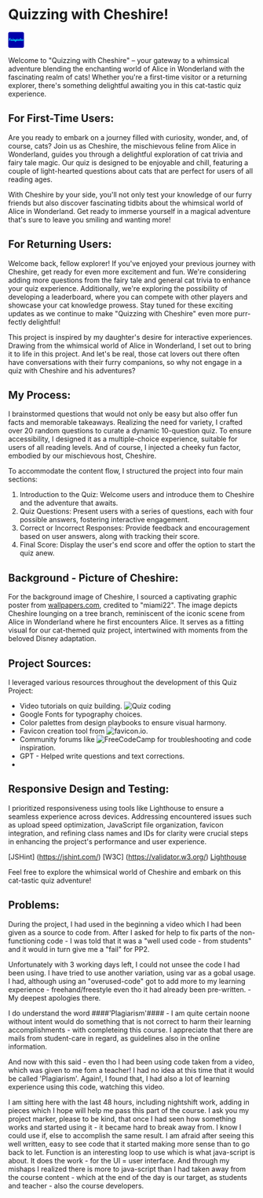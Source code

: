 # Quizzing with Cheshire!

![Cheshire Logo](assets/favicon/favicon-32x32.png)

Welcome to "Quizzing with Cheshire" – your gateway to a whimsical adventure blending the enchanting world of Alice in Wonderland with the fascinating realm of cats! Whether you're a first-time visitor or a returning explorer, there's something delightful awaiting you in this cat-tastic quiz experience.

## For First-Time Users:

Are you ready to embark on a journey filled with curiosity, wonder, and, of course, cats? Join us as Cheshire, the mischievous feline from Alice in Wonderland, guides you through a delightful exploration of cat trivia and fairy tale magic. Our quiz is designed to be enjoyable and chill, featuring a couple of light-hearted questions about cats that are perfect for users of all reading ages.

With Cheshire by your side, you'll not only test your knowledge of our furry friends but also discover fascinating tidbits about the whimsical world of Alice in Wonderland. Get ready to immerse yourself in a magical adventure that's sure to leave you smiling and wanting more!

## For Returning Users:

Welcome back, fellow explorer! If you've enjoyed your previous journey with Cheshire, get ready for even more excitement and fun. We're considering adding more questions from the fairy tale and general cat trivia to enhance your quiz experience. Additionally, we're exploring the possibility of developing a leaderboard, where you can compete with other players and showcase your cat knowledge prowess. Stay tuned for these exciting updates as we continue to make "Quizzing with Cheshire" even more purr-fectly delightful!

This project is inspired by my daughter's desire for interactive experiences. Drawing from the whimsical world of Alice in Wonderland, I set out to bring it to life in this project. And let's be real, those cat lovers out there often have conversations with their furry companions, so why not engage in a quiz with Cheshire and his adventures?

## My Process:
I brainstormed questions that would not only be easy but also offer fun facts and memorable takeaways. Realizing the need for variety, I crafted over 20 random questions to curate a dynamic 10-question quiz. To ensure accessibility, I designed it as a multiple-choice experience, suitable for users of all reading levels. And of course, I injected a cheeky fun factor, embodied by our mischievous host, Cheshire.

To accommodate the content flow, I structured the project into four main sections:
1. Introduction to the Quiz: Welcome users and introduce them to Cheshire and the adventure that awaits.
2. Quiz Questions: Present users with a series of questions, each with four possible answers, fostering interactive engagement.
3. Correct or Incorrect Responses: Provide feedback and encouragement based on user answers, along with tracking their score.
4. Final Score: Display the user's end score and offer the option to start the quiz anew.

## Background - Picture of Cheshire:
For the background image of Cheshire, I sourced a captivating graphic poster from [wallpapers.com](https://wallpapers.com/cheshire-cat-graphic-poster), credited to "miami22". The image depicts Cheshire lounging on a tree branch, reminiscent of the iconic scene from Alice in Wonderland where he first encounters Alice. It serves as a fitting visual for our cat-themed quiz project, intertwined with moments from the beloved Disney adaptation.

## Project Sources:
I leveraged various resources throughout the development of this Quiz Project:
- Video tutorials on quiz building. ![Quiz coding](https://www.youtube.com/watch?v=riDzcEQbX6k&list=PLZlA0Gpn_vH_XnZHin-Vjma8KylU-N0X8&ab_channel=WebDevSimplified)
- Google Fonts for typography choices.
- Color palettes from design playbooks to ensure visual harmony.
- Favicon creation tool from ![favicon.io](https://favicon.io/favicon-converter/).
- Community forums like ![FreeCodeCamp](https://forum.freecodecamp.org/) for troubleshooting and code inspiration.
- GPT - Helped write questions and text corrections.
- 

## Responsive Design and Testing:
I prioritized responsiveness using tools like Lighthouse to ensure a seamless experience across devices. Addressing encountered issues such as upload speed optimization, JavaScript file organization, favicon integration, and refining class names and IDs for clarity were crucial steps in enhancing the project's performance and user experience.

[JSHint] (https://jshint.com/)
[W3C] (https://validator.w3.org/) 
[Lighthouse](assets/image/pp2.png)


Feel free to explore the whimsical world of Cheshire and embark on this cat-tastic quiz adventure!



## Problems:
During the project, I had used in the beginning a video which I had been given as a source to code from. After I asked for help to fix parts of the non-functioning code - I was told that it was a "well used code - from students" and it would in turn give me a "fail" for PP2.

Unfortunately with 3 working days left, I could not unsee the code I had been using. I have tried to use another variation, using var as a gobal usage. I had, although using an "overused-code" got to add more to my learning experience - freehand/freestyle even tho it had already been pre-written. - My deepest apologies there.

I do understand the word ####'Plagiarism'#### - I am quite certain noone without intent would do something that is not correct to harm their learning accomplishments - with completeing this course. I appreciate that there are mails from student-care in regard, as guidelines also in the online information.


And now with this said - even tho I had been using code taken from a video, which was given to me fom a teacher! I had no idea at this time that it would be called 'Plagiarism'. Again!, I found that, I had also a lot of learning experience using this code, watching this video.

I am sitting here with the last 48 hours, including nightshift work, adding in pieces which I hope will help me pass this part of the course. I ask you my project marker, please to be kind, that once I had seen how something works and started using it - it became hard to break away from. I know I could use if, else to accomplish the same result. I am afraid after seeing this well written, easy to see code that it started making more sense than to go back to let. Function is an interesting loop to use which is what java-script is about. It does the work - for the UI = user interface. And through my mishaps I realized there is more to java-script than I had taken away from the course content - which at the end of the day is our target, as students and teacher - also the course developers.

